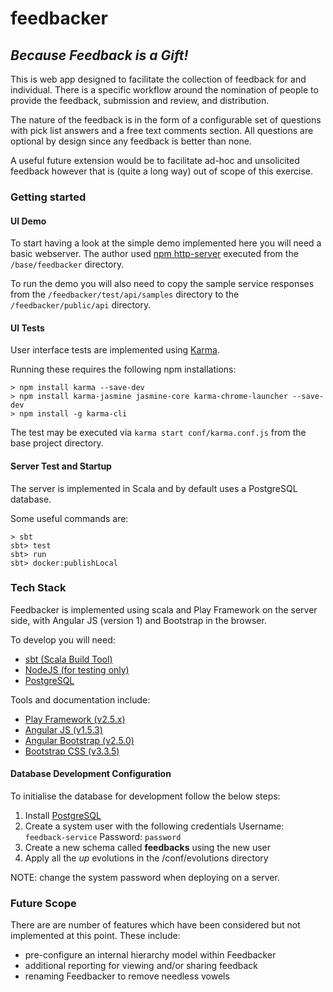 # feedbacker

*Because Feedback is a Gift!*
-----------------------------

This is web app designed to facilitate the collection of feedback for and
individual.  There is a specific workflow around the nomination of people to
provide the feedback, submission and review, and distribution.

The nature of the feedback is in the form of a configurable set of questions 
with pick list answers and a free text comments section.  All questions are 
optional by design since any feedback is better than none.

A useful future extension would be to facilitate ad-hoc and unsolicited feedback
however that is (quite a long way) out of scope of this exercise.

### Getting started

#### UI Demo

To start having a look at the simple demo implemented here you will need a 
basic webserver. The author used [npm http-server](https://www.npmjs.com/package/http-server)
executed from the ```/base/feedbacker``` directory.

To run the demo you will also need to copy the sample service responses from
the ```/feedbacker/test/api/samples``` directory to the 
```/feedbacker/public/api``` directory.


#### UI Tests

User interface tests are implemented using [Karma](https://karma-runner.github.io/0.13/intro/configuration.html).

Running these requires the following npm installations:

```
> npm install karma --save-dev
> npm install karma-jasmine jasmine-core karma-chrome-launcher --save-dev
> npm install -g karma-cli
```

The test may be executed via ```karma start conf/karma.conf.js``` from the base
project directory.

#### Server Test and Startup

The server is implemented in Scala and by default uses a PostgreSQL database.

Some useful commands are:

```
> sbt
sbt> test
sbt> run
sbt> docker:publishLocal
```

### Tech Stack

Feedbacker is implemented using scala and Play Framework on the server side, with Angular JS (version 1) and Bootstrap
in the browser.

To develop you will need:

* [sbt (Scala Build Tool)](http://www.scala-sbt.org/)
* [NodeJS (for testing only)](https://nodejs.org/en/download/)
* [PostgreSQL](https://www.postgresql.org/)

Tools and documentation include:

* [Play Framework (v2.5.x)](https://www.playframework.com/documentation/2.5.x/Home)
* [Angular JS (v1.5.3)](https://docs.angularjs.org/guide)
* [Angular Bootstrap (v2.5.0)](https://angular-ui.github.io/bootstrap/)
* [Bootstrap CSS (v3.3.5)](http://getbootstrap.com/getting-started/)


#### Database Development Configuration

To initialise the database for development follow the below steps:

1. Install [PostgreSQL](https://www.postgresql.org/)
2. Create a system user with the following credentials
Username: `feedback-service`
Password: `password`
3. Create a new schema called **feedbacks** using the new user
4. Apply all the *up* evolutions in the /conf/evolutions directory

NOTE: change the system password when deploying on a server.

### Future Scope

There are are number of features which have been considered but not implemented at this point.  These include:

* pre-configure an internal hierarchy model within Feedbacker
* additional reporting for viewing and/or sharing feedback
* renaming Feedbacker to remove needless vowels